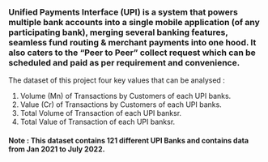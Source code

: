 ### Unified Payments Interface (UPI) is a system that powers multiple bank accounts into a single mobile application (of any participating bank), merging several banking features, seamless fund routing & merchant payments into one hood. It also caters to the “Peer to Peer” collect request which can be scheduled and paid as per requirement and convenience.<br>

The dataset of this project four key values that can be analysed :<br>
1. Volume (Mn) of Transactions by Customers of each UPI banks.<br>
2. Value (Cr) of Transactions by Customers of each UPI banks.<br>
3. Total Volume of Transaction of each UPI banksr.<br>
4. Total Value of Transaction of each UPI banksr.<br>


#### Note : This dataset contains 121 different UPI Banks and contains data from Jan 2021 to July 2022.
